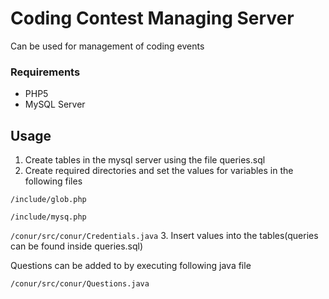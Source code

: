 # Coding Contest Managing Server
Can be used for management of coding events

### Requirements
* PHP5
* MySQL Server

## Usage
1. Create tables in the mysql server using the file queries.sql
2. Create required directories and set the values for variables in the following files

  `/include/glob.php`
  
  `/include/mysq.php`
  
  `/conur/src/conur/Credentials.java`
3. Insert values into the tables(queries can be found inside queries.sql)

Questions can be added to by executing following java file
  
  `/conur/src/conur/Questions.java`
